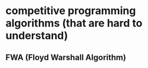 # competitive programming algorithms (that are hard to understand)
## FWA (Floyd Warshall Algorithm)